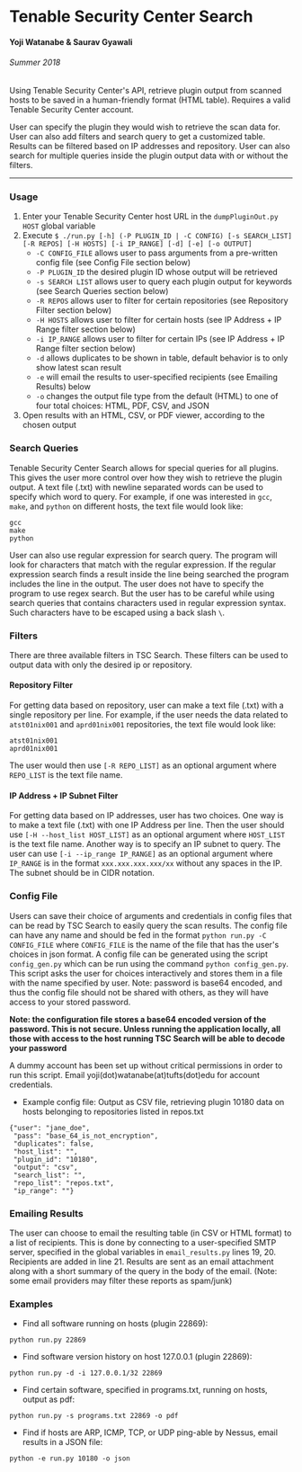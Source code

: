 # Tenable Security Center Search
#### Yoji Watanabe & Saurav Gyawali
###### Summer 2018
Using Tenable Security Center's API, retrieve plugin output from scanned hosts to be saved in a human-friendly format (HTML table). Requires a valid Tenable Security Center account.

User can specify the plugin they would wish to retrieve the scan data for. User can also add filters and search query to get a customized table. Results can be filtered based on IP addresses and repository. User can also search for multiple queries inside the plugin output data with or without the filters.

***

### Usage
1. Enter your Tenable Security Center host URL in the `dumpPluginOut.py` `HOST` global variable
2. Execute `$ ./run.py [-h] (-P PLUGIN_ID | -C CONFIG) [-s SEARCH_LIST] [-R REPOS] [-H HOSTS] [-i IP_RANGE] [-d] [-e] [-o OUTPUT]`
    * `-C CONFIG_FILE` allows user to pass arguments from a pre-written config file (see Config File section below)
    * `-P PLUGIN_ID` the desired plugin ID whose output will be retrieved
    * `-s SEARCH LIST` allows user to query each plugin output for keywords (see Search Queries section below)
    * `-R REPOS` allows user to filter for certain repositories (see Repository Filter section below)
    * `-H HOSTS` allows user to filter for certain hosts (see IP Address + IP Range filter section below)
    * `-i IP_RANGE` allows user to filter for certain IPs (see IP Address + IP Range filter section below)
    * `-d` allows duplicates to be shown in table, default behavior is to only show latest scan result
    * `-e` will email the results to user-specified recipients (see Emailing Results) below
    * `-o` changes the output file type from the default (HTML) to one of four total choices: HTML, PDF, CSV, and JSON
3. Open results with an HTML, CSV, or PDF viewer, according to the chosen output

### Search Queries
Tenable Security Center Search allows for special queries for all plugins. This gives the user more control over how they wish to retrieve the plugin output. A text file (.txt) with newline separated words can be used to specify which word to query. For example, if one was interested in `gcc`, `make`, and `python` on different hosts, the text file would look like:
```
gcc
make
python
``` 
User can also use regular expression for search query. The program will look for characters that match with the regular expression. If the regular expression search finds a result inside the line being searched the program includes the line in the output. The user does not have to specify the program to use regex search. But the user has to be careful while using search queries that contains characters used in regular expression syntax. Such characters have to be escaped using a back slash `\`.  

### Filters
There are three available filters in TSC Search. These filters can be used to output data with only the desired ip or repository. 

#### Repository Filter
For getting data based on repository, user can make a text file (.txt) with a single repository per line. For example, if the user needs the data related to `atst01nix001` and `aprd01nix001` repositories, the text file would look like:
```
atst01nix001
aprd01nix001
```
The user would then use `[-R REPO_LIST]` as an optional argument where `REPO_LIST` is the text file name.

#### IP Address + IP Subnet Filter
For getting data based on IP addresses, user has two choices. One way is to make a text file (.txt) with one IP Address per line. Then the user should use `[-H --host_list HOST_LIST]` as an optional argument where `HOST_LIST` is the text file name. Another way is to specify an IP subnet to query. The user can use `[-i --ip_range IP_RANGE]` as an optional argument where `IP_RANGE` is in the format `xxx.xxx.xxx.xxx/xx` without any spaces in the IP. The subnet should be in CIDR notation.

### Config File
Users can save their choice of arguments and credentials in config files that can be read by TSC Search to easily query the scan results. The config file can have any name and should be fed in the format `python run.py -C CONFIG_FILE` where `CONFIG_FILE` is the name of the file that has the user's choices in json format. 
A config file can be generated using the script `config_gen.py` which can be run using the command `python config_gen.py`. This script asks the user for choices interactively and stores them in a file with the name specified by user. Note: password is base64 encoded, and thus the config file should not be shared with others, as they will have access to your stored password.

__Note: the configuration file stores a base64 encoded version of the password. **This is not secure.** Unless running the application locally, all those with access to the host running TSC Search will be able to decode your password__

A dummy account has been set up without critical permissions in order to run this script. Email yoji(dot)watanabe(at)tufts(dot)edu for account credentials.

* Example config file: Output as CSV file, retrieving plugin 10180 data on hosts belonging to repositories listed in repos.txt

```
{"user": "jane_doe", 
 "pass": "base_64_is_not_encryption", 
 "duplicates": false, 
 "host_list": "", 
 "plugin_id": "10180", 
 "output": "csv", 
 "search_list": "", 
 "repo_list": "repos.txt", 
 "ip_range": ""}
```


### Emailing Results
The user can choose to email the resulting table (in CSV or HTML format) to a list of recipients. This is done by connecting to a user-specified SMTP server, specified in the global variables in `email_results.py` lines 19, 20. Recipients are added in line 21. Results are sent as an email attachment along with a short summary of the query in the body of the email. 
(Note: some email providers may filter these reports as spam/junk)

### Examples
* Find all software running on hosts (plugin 22869):
```
python run.py 22869
```
* Find software version history on host 127.0.0.1 (plugin 22869):
```
python run.py -d -i 127.0.0.1/32 22869
```
* Find certain software, specified in programs.txt, running on hosts, output as pdf:
```
python run.py -s programs.txt 22869 -o pdf
```
* Find if hosts are ARP, ICMP, TCP, or UDP ping-able by Nessus, email results in a JSON file:
```
python -e run.py 10180 -o json
```
